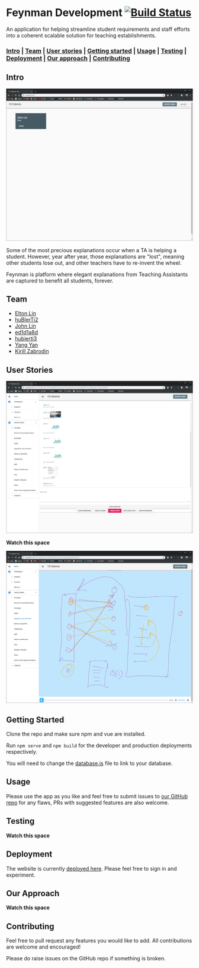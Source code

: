 # Feynman Development   [![Build Status](https://travis-ci.com/LingDingDong/feynman-mvp.svg?branch=master)](https://travis-ci.com/LingDingDong/feynman-mvp)

An application for helping streamline student requirements and staff efforts into a coherent scalable solution for teaching establishments.

### [Intro](https://github.com/LingDingDong/feynman-mvp#intro) | [Team](https://github.com/LingDingDong/feynman-mvp#team) |  [User stories](https://github.com/LingDingDong/feynman-mvp#user-stories) |  [Getting started](https://github.com/LingDingDong/feynman-mvp#getting-started) |  [Usage](https://github.com/LingDingDong/feynman-mvp#usage) |  [Testing](https://github.com/LingDingDong/feynman-mvp#testing) |   [Deployment](https://github.com/LingDingDong/feynman-mvp#deployment) |   [Our approach](https://github.com/LingDingDong/feynman-mvp#our-approach) |  [Contributing](https://github.com/LingDingDong/feynman-mvp#contributing)

## Intro

![Home Layout](docs/home_layout.PNG)

Some of the most precious explanations occur when a TA is helping a student. However, year after year, those explanations are "lost", meaning other students lose out, and other teachers have to re-invent the wheel. 

Feynman is platform where elegant explanations from Teaching Assistants are captured to benefit all students, forever.

## Team

* [Elton Lin](https://github.com/LingDingDong)
* [huBlerTi2](https://github.com/huBIerTi2)
* [John Lin](https://github.com/linjohnjohn)
* [ed1d1a8d](https://github.com/ed1d1a8d)
* [hubierti3](https://github.com/hubierti3)
* [Yang Yan](https://github.com/GilgameshxZero)
* [Kirill Zabrodin](https://github.com/kirillzabrodin)



## User Stories

![Personal Page](docs/personal_page.PNG)

**Watch this space**

![A sample solution](docs/answer.PNG)

## Getting Started

Clone the repo and make sure npm and vue are installed.

Run `npm serve` and `npm build` for the developer and production deployments respectively.

You will need to change the [database.js](src\database.js) file to link to your database.

## Usage

Please use the app as you like and feel free to submit issues to [our GitHub repo](https://github.com/LingDingDong/feynman-mvp) for any flaws, PRs with suggested features are also welcome.


## Testing

**Watch this space**

## Deployment

The website is currently [deployed here](https://feynman.online/). Please feel free to sign in and experiment.

## Our Approach

**Watch this space**

## Contributing

Feel free to pull request any features you would like to add. All contributions are welcome and encouraged! 

Please do raise issues on the GitHub repo if something is broken.